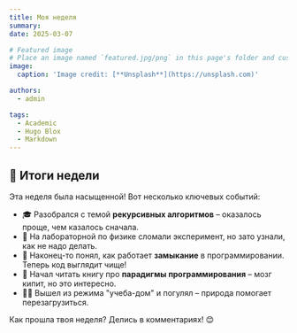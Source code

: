 ```yaml
---
title: Моя неделя
summary: 
date: 2025-03-07

# Featured image
# Place an image named `featured.jpg/png` in this page's folder and customize its options here.
image:
  caption: 'Image credit: [**Unsplash**](https://unsplash.com)'

authors:
  - admin

tags:
  - Academic
  - Hugo Blox
  - Markdown
---
```


## 📅 Итоги недели  

Эта неделя была насыщенной! Вот несколько ключевых событий:  

- 🎓 Разобрался с темой **рекурсивных алгоритмов** – оказалось проще, чем казалось сначала.  
- 🔬 На лабораторной по физике сломали эксперимент, но зато узнали, как не надо делать.  
- 🔄 Наконец-то понял, как работает **замыкание** в программировании. Теперь код выглядит чище!  
- 📖 Начал читать книгу про **парадигмы программирования** – мозг кипит, но это интересно.  
- 🏃‍♂️ Вышел из режима "учеба-дом" и погулял – природа помогает перезагрузиться.  

Как прошла твоя неделя? Делись в комментариях! 😊  
